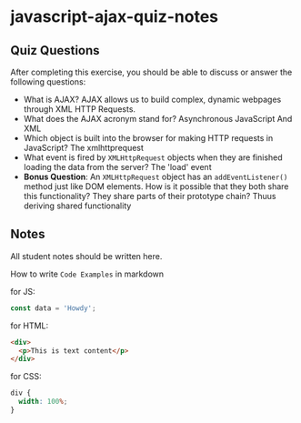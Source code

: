 # javascript-ajax-quiz-notes

## Quiz Questions

After completing this exercise, you should be able to discuss or answer the following questions:

- What is AJAX?
  AJAX allows us to build complex, dynamic webpages through XML HTTP Requests.
- What does the AJAX acronym stand for?
  Asynchronous JavaScript And XML
- Which object is built into the browser for making HTTP requests in JavaScript?
  The xmlhttprequest
- What event is fired by `XMLHttpRequest` objects when they are finished loading the data from the server?
  The 'load' event
- **Bonus Question**: An `XMLHttpRequest` object has an `addEventListener()` method just like DOM elements. How is it possible that they both share this functionality?
  They share parts of their prototype chain? Thuus deriving shared functionality

## Notes

All student notes should be written here.

How to write `Code Examples` in markdown

for JS:

```javascript
const data = 'Howdy';
```

for HTML:

```html
<div>
  <p>This is text content</p>
</div>
```

for CSS:

```css
div {
  width: 100%;
}
```
